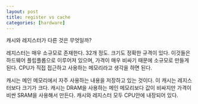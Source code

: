 ```yaml
---
layout: post
title: register vs cache
categories: [hardware]
---
```


캐시와 레지스터가 다른 것은 무엇일까?

레지스터는 매우 소규모로 존재한다. 32개 정도. 크기도 정확한 규격이 있다. 이것들은 하드웨어 플립플롭으로 이루어져 있으며, 가격이 매우 비싸기 때문에 소규모로 만들게 된다. CPU가 직접 접근하고 사용하는 메모리라고 생각을 하면 된다.

캐시는 메인 메모리에서 자주 사용하는 내용을 저장하고 있는 것이다. 이 캐시는 레지스터보다 크기가 크다. 캐시는 DRAM을 사용하는 메인 메모리보다 값이 비싸지만 가격이 비싼 SRAM을 사용해서 만든다. 캐시와 레지스터 모두 CPU안에 내장되어 있다.
